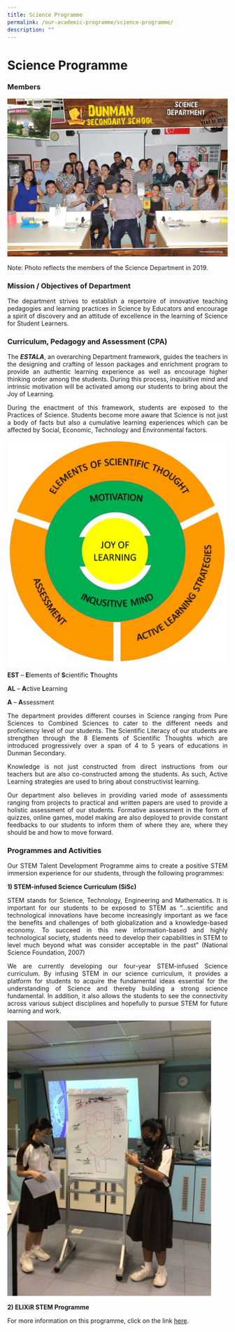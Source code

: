 ```yaml
---
title: Science Programme
permalink: /our-academic-programme/science-programme/
description: ""
---
```

# Science Programme

### Members

![](/images/Our%20Academic%20Programme/Science%20Programme/Science%20Dept%202019.jpg)

Note: Photo reflects the members of the Science Department in 2019.

### Mission / Objectives of Department

<p style="text-align: justify;">The department strives to establish a repertoire of innovative teaching pedagogies and learning practices in Science by Educators and encourage a spirit of discovery and an attitude of excellence in the learning of Science for Student Learners.</p>

### Curriculum, Pedagogy and Assessment (CPA)

<p style="text-align: justify;">The <b><i>ESTALA</i></b>, an overarching Department framework, guides the teachers in the designing and crafting of lesson packages and enrichment program to provide an authentic learning experience as well as encourage higher thinking order among the students. During this process, inquisitive mind and intrinsic motivation will be activated among our students to bring about the Joy of Learning.  </p>

<p style="text-align: justify;">During the enactment of this framework, students are exposed to the Practices of Science. Students become more aware that Science is not just a body of facts but also a cumulative learning experiences which can be affected by Social, Economic, Technology and Environmental factors.</p>

![](/images/Our%20Academic%20Programme/Science%20Programme/JOY%20OF%20LEARNING.png)

**EST** – **E**lements of **S**cientific **T**houghts

**AL** – **A**ctive **L**earning

**A** – **A**ssessment


<p style="text-align: justify;">The department provides different courses in Science ranging from Pure Sciences to Combined Sciences to cater to the different needs and proficiency level of our students. The Scientific Literacy of our students are strengthen through the 8 Elements of Scientific Thoughts which are introduced progressively over a span of 4 to 5 years of educations in Dunman Secondary.</p>

<p style="text-align: justify;">Knowledge is not just constructed from direct instructions from our teachers but are also co-constructed among the students. As such, Active Learning strategies are used to bring about constructivist learning.</p>

<p style="text-align: justify;">Our department also believes in providing varied mode of assessments ranging from projects to practical and written papers are used to provide a holistic assessment of our students. Formative assessment in the form of quizzes, online games, model making are also deployed to provide constant feedbacks to our students to inform them of where they are, where they should be and how to move forward.</p>

### Programmes and Activities

<p style="text-align: justify;">Our STEM Talent Development Programme aims to create a positive STEM immersion experience for our students, through the following programmes:</p>

  
**1) STEM-infused Science Curriculum (SiSc)**  


<p style="text-align: justify;">STEM stands for Science, Technology, Engineering and Mathematics. It is important for our students to be exposed to STEM as “…scientific and technological innovations have become increasingly important as we face the benefits and challenges of both globalization and a knowledge-based economy. To succeed in this new information-based and highly technological society, students need to develop their capabilities in STEM to level much beyond what was consider acceptable in the past” (National Science Foundation, 2007)</p>

<p style="text-align: justify;">We are currently developing our four-year STEM-infused Science curriculum. By infusing STEM in our science curriculum, it provides a platform for students to acquire the fundamental ideas essential for the understanding of Science and thereby building a strong science fundamental. In addition, it also allows the students to see the connectivity across various subject disciplines and hopefully to pursue STEM for future learning and work.</p>

![](/images/Our%20Academic%20Programme/Science%20Programme/Sci%20Students%20presenting%20prototype.jpg)

**2) ELIXiR STEM Programme**  


For more information on this programme, click on the link <a href="/our-special-programmes/ELIXiR/" target="_blank">here</a>.